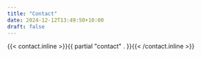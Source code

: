 ```yaml
---
title: "Contact"
date: 2024-12-12T13:49:50+10:00
draft: false
---
```


{{< contact.inline >}}{{ partial "contact" . }}{{< /contact.inline >}} 



